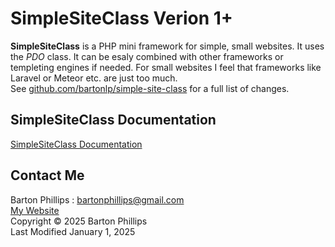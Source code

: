 # SimpleSiteClass Verion 1+

**SimpleSiteClass** is a PHP mini framework for simple, small websites. It uses the *PDO* class. 
It can be esaly combined with other frameworks or templeting engines if needed. 
For small websites I feel that frameworks like Laravel or Meteor etc. are just too much.    
See [github.com/bartonlp/simple-site-class](https://github.com/bartonlp/simple-site-class) for a full list of changes.

## SimpleSiteClass Documentation 

[SimpleSiteClass Documentation](https://bartonlp.github.io/simple-site-class)

## Contact Me

Barton Phillips : [bartonphillips@gmail.com](mailto://bartonphillips@gmail.com)  
[My Website](http://www.bartonphillips.com)  
Copyright &copy; 2025 Barton Phillips  
Last Modified January 1, 2025

